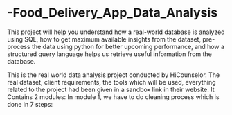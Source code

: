 # -Food_Delivery_App_Data_Analysis


This project will help you understand how a real-world database is analyzed using SQL, how to get maximum available insights from the dataset, pre-process the data using python for better upcoming performance, and how a structured query language helps us retrieve useful information from the database.

This is the real world data analysis project conducted by HiCounselor.
The real dataset, client requirements, the tools which will be used, everything related to the project had been given in a sandbox link in their website. It Contains 2 modules: In module 1, we have to do cleaning process which is done in 7 steps:
